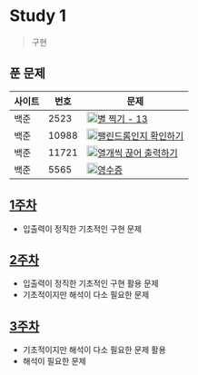 # Study 1
> 구현

## 푼 문제
| 사이트 | 번호 | 문제                 | 
| ------ | ---- | -------------------- | 
| 백준   | 2523    | <img src="https://static.solved.ac/tier_small/3.svg" width="19px" height="19px"/>[별 찍기 - 13](https://www.acmicpc.net/problem/2523) | 
| 백준   | 10988    | <img src="https://static.solved.ac/tier_small/5.svg" width="19px" height="19px"/>[팰린드롬인지 확인하기](https://www.acmicpc.net/problem/10988) | 
| 백준   | 11721    | <img src="https://static.solved.ac/tier_small/4.svg" width="19px" height="19px"/>[열개씩 끊어 출력하기](https://www.acmicpc.net/problem/11721) | 
| 백준   | 5565    | <img src="https://static.solved.ac/tier_small/3.svg" width="19px" height="19px"/>[영수증](https://www.acmicpc.net/problem/5565) | 


## [1주차](Week01)
* 입출력이 정직한 기초적인 구현 문제

## [2주차](Week02)
* 입출력이 정직한 기초적인 구현 활용 문제
* 기초적이지만 해석이 다소 필요한 문제

## [3주차](Week03)
* 기초적이지만 해석이 다소 필요한 문제 활용
* 해석이 필요한 문제